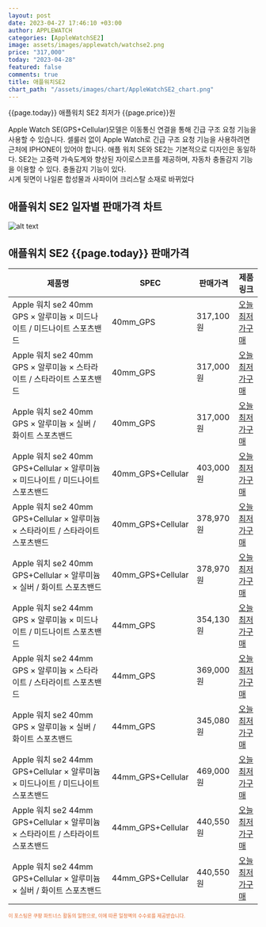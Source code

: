 ```yaml
---
layout: post
date: 2023-04-27 17:46:10 +03:00
author: APPLEWATCH
categories: [AppleWatchSE2]
image: assets/images/applewatch/watchse2.png
price: "317,000"
today: "2023-04-28"
featured: false
comments: true
title: 애플워치SE2
chart_path: "/assets/images/chart/AppleWatchSE2_chart.png"
---
```


{{page.today}} 애플워치 SE2 최저가 {{page.price}}원

Apple Watch SE(GPS+Cellular)모델은 이동통신 연결을 통해 긴급 구조 요청 기능을 사용할 수 있습니다. 셀룰러 없이 Apple Watch로 긴급 구조 요청 기능을 사용하려면 근처에 IPHONE이 있어야 합니다.
애플 워치 SE와 SE2는 기본적으로 디자인은 동일하다.
SE2는 고중력 가속도계와 향상된 자이로스코프를 제공하며, 자동차 충돌감지 기능을 이용할 수 있다.
충돌감지 기능이 있다.  
시계 뒷면이 나일론 합성물과 사파이어 크리스탈 소재로 바뀌었다

## 애플워치 SE2 일자별 판매가격 차트
![alt text]({{page.chart_path}} "애플워치 SE2 판매가격 차트")

## 애플워치 SE2 {{page.today}} 판매가격
<main>
<table id="rwd-table-large">
  <thead>
    <tr>
      <th>제품명</th>
      <th>SPEC</th>
      <th>판매가격</th>
      <th>제품링크</th>
    </tr>
  </thead>
  <tbody><tr>
        <td>Apple 워치 se2 40mm GPS × 알루미늄 × 미드나이트 / 미드나이트 스포츠밴드</td>
        <td>40mm_GPS</td>
        <td>317,100원</td>
        <td><a href='https://link.coupang.com/a/TeQoA' target='_blank'>오늘 최저가구매</a></td>
        </tr><tr>
        <td>Apple 워치 se2 40mm GPS × 알루미늄 × 스타라이트 / 스타라이트 스포츠밴드</td>
        <td>40mm_GPS</td>
        <td>317,000원</td>
        <td><a href='https://link.coupang.com/a/TeQuX' target='_blank'>오늘 최저가구매</a></td>
        </tr><tr>
        <td>Apple 워치 se2 40mm GPS × 알루미늄 × 실버 / 화이트  스포츠밴드</td>
        <td>40mm_GPS</td>
        <td>317,000원</td>
        <td><a href='https://link.coupang.com/a/TeQCS' target='_blank'>오늘 최저가구매</a></td>
        </tr><tr>
        <td>Apple 워치 se2 40mm GPS+Cellular × 알루미늄 × 미드나이트 / 미드나이트 스포츠밴드</td>
        <td>40mm_GPS+Cellular</td>
        <td>403,000원</td>
        <td><a href='https://link.coupang.com/a/TeQLa' target='_blank'>오늘 최저가구매</a></td>
        </tr><tr>
        <td>Apple 워치 se2 40mm GPS+Cellular × 알루미늄 × 스타라이트 / 스타라이트 스포츠밴드</td>
        <td>40mm_GPS+Cellular</td>
        <td>378,970원</td>
        <td><a href='https://link.coupang.com/a/TeQRC' target='_blank'>오늘 최저가구매</a></td>
        </tr><tr>
        <td>Apple 워치 se2 40mm GPS+Cellular × 알루미늄 × 실버 / 화이트  스포츠밴드</td>
        <td>40mm_GPS+Cellular</td>
        <td>378,970원</td>
        <td><a href='https://link.coupang.com/a/TeQVS' target='_blank'>오늘 최저가구매</a></td>
        </tr><tr>
        <td>Apple 워치 se2 44mm GPS × 알루미늄 × 미드나이트 / 미드나이트 스포츠밴드</td>
        <td>44mm_GPS</td>
        <td>354,130원</td>
        <td><a href='https://link.coupang.com/a/TeQ4B' target='_blank'>오늘 최저가구매</a></td>
        </tr><tr>
        <td>Apple 워치 se2 44mm GPS × 알루미늄 × 스타라이트 / 스타라이트 스포츠밴드</td>
        <td>44mm_GPS</td>
        <td>369,000원</td>
        <td><a href='https://link.coupang.com/a/TeQ9G' target='_blank'>오늘 최저가구매</a></td>
        </tr><tr>
        <td>Apple 워치 se2 40mm GPS × 알루미늄 × 실버 / 화이트  스포츠밴드</td>
        <td>44mm_GPS</td>
        <td>345,080원</td>
        <td><a href='https://link.coupang.com/a/TeRgi' target='_blank'>오늘 최저가구매</a></td>
        </tr><tr>
        <td>Apple 워치 se2 44mm GPS+Cellular × 알루미늄 × 미드나이트 / 미드나이트 스포츠밴드</td>
        <td>44mm_GPS+Cellular</td>
        <td>469,000원</td>
        <td><a href='https://link.coupang.com/a/TeRoJ' target='_blank'>오늘 최저가구매</a></td>
        </tr><tr>
        <td>Apple 워치 se2 44mm GPS+Cellular × 알루미늄 × 스타라이트 / 스타라이트 스포츠밴드</td>
        <td>44mm_GPS+Cellular</td>
        <td>440,550원</td>
        <td><a href='https://link.coupang.com/a/TeRtt' target='_blank'>오늘 최저가구매</a></td>
        </tr><tr>
        <td>Apple 워치 se2 44mm GPS+Cellular × 알루미늄 × 실버 / 화이트  스포츠밴드</td>
        <td>44mm_GPS+Cellular</td>
        <td>440,550원</td>
        <td><a href='https://link.coupang.com/a/TeRyA' target='_blank'>오늘 최저가구매</a></td>
        </tr></tbody>
</table>
</main>
<div style="color:#e56a2c;font-size: 0.7em;" >
이 포스팅은 쿠팡 파트너스 활동의 일환으로, 이에 따른 일정액의 수수료를 제공받습니다.
</div>
